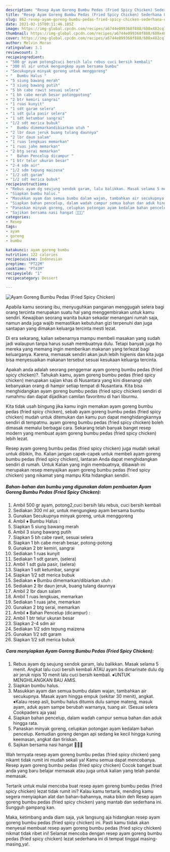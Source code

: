 ```yaml
---
description: "Resep Ayam Goreng Bumbu Pedas (Fried Spicy Chicken) Sederhana Untuk Jualan"
title: "Resep Ayam Goreng Bumbu Pedas (Fried Spicy Chicken) Sederhana Untuk Jualan"
slug: 862-resep-ayam-goreng-bumbu-pedas-fried-spicy-chicken-sederhana-untuk-jualan
date: 2021-02-15T00:11:46.185Z
image: https://img-global.cpcdn.com/recipes/a6744e099368f888/680x482cq70/ayam-goreng-bumbu-pedas-fried-spicy-chicken-foto-resep-utama.jpg
thumbnail: https://img-global.cpcdn.com/recipes/a6744e099368f888/680x482cq70/ayam-goreng-bumbu-pedas-fried-spicy-chicken-foto-resep-utama.jpg
cover: https://img-global.cpcdn.com/recipes/a6744e099368f888/680x482cq70/ayam-goreng-bumbu-pedas-fried-spicy-chicken-foto-resep-utama.jpg
author: Melvin Moran
ratingvalue: 3.1
reviewcount: 3
recipeingredient:
- "500 gr ayam potong2cuci bersih lalu rebus cuci bersih kembali"
- "300 ml air untuk mengungkep ayam bersama bumbu"
- "Secukupnya minyak goreng untuk menggoreng"
- "  Bumbu Halus "
- "5 siung bawang merah"
- "3 siung bawang putih"
- "5 bh cabe rawit sesuai selera"
- "1 bh cabe merah besar potongpotong"
- "2 btr kemiri sangrai"
- "1 ruas kunyit"
- "1 sdt garam selera"
- "1 sdt gula pasir selera"
- "1 sdt ketumbar sangrai"
- "1/2 sdt merica bubuk"
- "  Bumbu dimemarkandibiarkan utuh "
- "2 lbr daun jeruk buang tulang daunnya"
- "2 lbr daun salam"
- "1 ruas lengkuas memarkan"
- "1 ruas jahe memarkan"
- "2 btg serai memarkan"
- "  Bahan Pencelup dicampur "
- "1 btr telur ukuran besar"
- "2-4 sdm air"
- "1/2 sdm tepung maizena"
- "1/2 sdt garam"
- "1/2 sdt merica bubuk"
recipeinstructions:
- "Rebus ayam dg seujung sendok garam, lalu balikkan. Masak selama 5 menit. Angkat lalu cuci bersih kembali ATAU ayam bs dimarinate dulu dg air jeruk nipis 10 menit lalu cuci bersih kembali. ♦UNTUK MENGHILANGKAN BAU AMIS."
- "Siapkan bumbu halus."
- "Masukkan ayam dan semua bumbu dalam wajan, tambahkan air secukupnya. Masak ayam hingga empuk (sekitar 30 menit), angkat. ♦Kalau resep asli, bumbu halus ditumis dulu sampe mateng, masuk ayam, aduk ayam sampe berubah warnanya, tuang air. (Sesuai selera Cookpaders aja yaa)"
- "Siapkan bahan pencelup, dalam wadah campur semua bahan dan aduk hingga rata."
- "Panaskan minyak goreng, celupkan potongan ayam kedalam bahan pencelup. Kemudian goreng dengan api sedang ke kecil hingga kuning keemasan, angkat dan tiriskan."
- "Sajikan bersama nasi hangat 🍚😋😋"
categories:
- Resep
tags:
- ayam
- goreng
- bumbu

katakunci: ayam goreng bumbu 
nutrition: 122 calories
recipecuisine: Indonesian
preptime: "PT22M"
cooktime: "PT43M"
recipeyield: "1"
recipecategory: Dessert

---
```



![Ayam Goreng Bumbu Pedas (Fried Spicy Chicken)](https://img-global.cpcdn.com/recipes/a6744e099368f888/680x482cq70/ayam-goreng-bumbu-pedas-fried-spicy-chicken-foto-resep-utama.jpg)

Apabila kamu seorang ibu, menyuguhkan panganan menggugah selera bagi orang tercinta merupakan suatu hal yang menggembirakan untuk kamu sendiri. Kewajiban seorang  wanita bukan sekadar menangani rumah saja, namun anda juga wajib memastikan kebutuhan gizi terpenuhi dan juga santapan yang dimakan keluarga tercinta mesti lezat.

Di era  sekarang, kalian sebenarnya mampu membeli masakan yang sudah jadi walaupun tanpa harus susah membuatnya dulu. Tetapi banyak juga lho mereka yang memang ingin memberikan makanan yang terlezat bagi keluarganya. Karena, memasak sendiri akan jauh lebih higienis dan kita juga bisa menyesuaikan makanan tersebut sesuai kesukaan keluarga tercinta. 



Apakah anda adalah seorang penggemar ayam goreng bumbu pedas (fried spicy chicken)?. Tahukah kamu, ayam goreng bumbu pedas (fried spicy chicken) merupakan sajian khas di Nusantara yang kini disenangi oleh kebanyakan orang di hampir setiap tempat di Nusantara. Kita bisa menghidangkan ayam goreng bumbu pedas (fried spicy chicken) sendiri di rumahmu dan dapat dijadikan camilan favoritmu di hari liburmu.

Kita tidak usah bingung jika kamu ingin memakan ayam goreng bumbu pedas (fried spicy chicken), sebab ayam goreng bumbu pedas (fried spicy chicken) mudah untuk ditemukan dan kamu pun dapat menghidangkannya sendiri di tempatmu. ayam goreng bumbu pedas (fried spicy chicken) boleh dimasak memalui berbagai cara. Sekarang telah banyak banget resep modern yang membuat ayam goreng bumbu pedas (fried spicy chicken) lebih lezat.

Resep ayam goreng bumbu pedas (fried spicy chicken) juga mudah sekali untuk dibikin, lho. Kalian jangan capek-capek untuk membeli ayam goreng bumbu pedas (fried spicy chicken), lantaran Anda dapat menghidangkan sendiri di rumah. Untuk Kalian yang ingin membuatnya, dibawah ini merupakan resep menyajikan ayam goreng bumbu pedas (fried spicy chicken) yang nikamat yang mampu Kita hidangkan sendiri.

<!--inarticleads1-->

##### Bahan-bahan dan bumbu yang digunakan dalam pembuatan Ayam Goreng Bumbu Pedas (Fried Spicy Chicken):

1. Ambil 500 gr ayam, potong2,cuci bersih lalu rebus, cuci bersih kembali
1. Sediakan 300 ml air, untuk mengungkep ayam bersama bumbu
1. Gunakan Secukupnya minyak goreng, untuk menggoreng
1. Ambil  ♦ Bumbu Halus :
1. Siapkan 5 siung bawang merah
1. Ambil 3 siung bawang putih
1. Siapkan 5 bh cabe rawit, sesuai selera
1. Siapkan 1 bh cabe merah besar, potong-potong
1. Gunakan 2 btr kemiri, sangrai
1. Sediakan 1 ruas kunyit
1. Sediakan 1 sdt garam, (selera)
1. Ambil 1 sdt gula pasir, (selera)
1. Siapkan 1 sdt ketumbar, sangrai
1. Siapkan 1/2 sdt merica bubuk
1. Sediakan  ♦ Bumbu dimemarkan/dibiarkan utuh :
1. Sediakan 2 lbr daun jeruk, buang tulang daunnya
1. Ambil 2 lbr daun salam
1. Ambil 1 ruas lengkuas, memarkan
1. Sediakan 1 ruas jahe, memarkan
1. Gunakan 2 btg serai, memarkan
1. Ambil  ♦ Bahan Pencelup (dicampur) :
1. Ambil 1 btr telur ukuran besar
1. Siapkan 2-4 sdm air
1. Sediakan 1/2 sdm tepung maizena
1. Gunakan 1/2 sdt garam
1. Siapkan 1/2 sdt merica bubuk




<!--inarticleads2-->

##### Cara menyiapkan Ayam Goreng Bumbu Pedas (Fried Spicy Chicken):

1. Rebus ayam dg seujung sendok garam, lalu balikkan. Masak selama 5 menit. Angkat lalu cuci bersih kembali ATAU ayam bs dimarinate dulu dg air jeruk nipis 10 menit lalu cuci bersih kembali. ♦UNTUK MENGHILANGKAN BAU AMIS.
1. Siapkan bumbu halus.
1. Masukkan ayam dan semua bumbu dalam wajan, tambahkan air secukupnya. Masak ayam hingga empuk (sekitar 30 menit), angkat. ♦Kalau resep asli, bumbu halus ditumis dulu sampe mateng, masuk ayam, aduk ayam sampe berubah warnanya, tuang air. (Sesuai selera Cookpaders aja yaa)
1. Siapkan bahan pencelup, dalam wadah campur semua bahan dan aduk hingga rata.
1. Panaskan minyak goreng, celupkan potongan ayam kedalam bahan pencelup. Kemudian goreng dengan api sedang ke kecil hingga kuning keemasan, angkat dan tiriskan.
1. Sajikan bersama nasi hangat 🍚😋😋




Wah ternyata resep ayam goreng bumbu pedas (fried spicy chicken) yang nikamt tidak rumit ini mudah sekali ya! Kamu semua dapat mencobanya. Resep ayam goreng bumbu pedas (fried spicy chicken) Cocok banget buat anda yang baru belajar memasak atau juga untuk kalian yang telah pandai memasak.

Tertarik untuk mulai mencoba buat resep ayam goreng bumbu pedas (fried spicy chicken) lezat tidak rumit ini? Kalau kamu tertarik, mending kamu segera menyiapkan alat dan bahan-bahannya, maka bikin deh Resep ayam goreng bumbu pedas (fried spicy chicken) yang mantab dan sederhana ini. Sungguh gampang kan. 

Maka, ketimbang anda diam saja, yuk langsung aja hidangkan resep ayam goreng bumbu pedas (fried spicy chicken) ini. Pasti kamu tiidak akan menyesal membuat resep ayam goreng bumbu pedas (fried spicy chicken) nikmat tidak ribet ini! Selamat mencoba dengan resep ayam goreng bumbu pedas (fried spicy chicken) lezat sederhana ini di tempat tinggal masing-masing,ya!.

